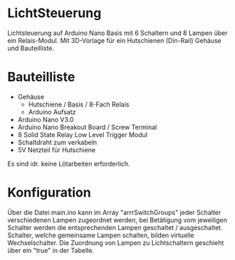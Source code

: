 # LichtSteuerung
Lichtsteuerung auf Arduino Nano Basis mit 6 Schaltern und 8 Lampen über ein Relais-Modul. Mit 3D-Vorlage für ein Hutschienen (Din-Rail) Gehäuse und Bauteilliste.

# Bauteilliste

* Gehäuse
  * Hutschiene / Basis / 8-Fach Relais
  * Arduino Aufsatz
* Arduino Nano V3.0
* Arduino Nano Breakout Board / Screw Terminal
* 8 Solid State Relay Low Level Trigger Modul
* Schaltdraht zum verkabeln
* 5V Netzteil für Hutschiene

Es sind idr. keine Lötarbeiten erforderlich.

# Konfiguration

Über die Datei main.ino kann im Array "arrrSwitchGroups" jeder Schalter verschiedenen Lampen zugeordnet werden, bei Betätigung vom jeweiligen Schalter werden die entsprechenden Lampen geschaltet / ausgeschaltet. Schalter, welche gemeinsame Lampen schalten, bilden virtuelle Wechselschalter. Die Zuordnung von Lampen zu Lichtschaltern geschieht über ein "true" in der Tabelle.
